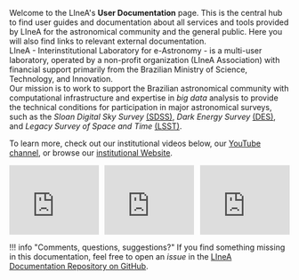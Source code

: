 Welcome to the LIneA's **User Documentation** page. This is the central hub to find user guides and documentation about all services and tools provided by LIneA for the astronomical community and the general public. Here you will also find links to relevant external documentation.  
LIneA - Interinstitutional Laboratory for e-Astronomy - is a multi-user laboratory, operated by a non-profit organization (LIneA Association) with financial support primarily from the Brazilian Ministry of Science, Technology, and Innovation.  
Our mission is to work to support the Brazilian astronomical community with computational infrastructure and expertise in _big data_ analysis to provide the technical conditions for participation in major astronomical surveys, such as the _Sloan Digital Sky Survey_ [(SDSS)](https://www.sdss.org), _Dark Energy Survey_ [(DES)](https://www.darkenergysurvey.org), and _Legacy Survey of Space and Time_ [(LSST)](https://rubinobservatory.org).  

To learn more, check out our institutional videos below, our [YouTube channel](https://www.youtube.com/@linea_org), or browse our [institutional Website](https://www.linea.org.br/).  

<div style="display: flex; gap: 10px; justify-content: space-between;">
  <iframe width="32%" height="125" src="https://www.youtube.com/embed/4oiEKtzTkTA" frameborder="0" allowfullscreen></iframe>
  <iframe width="32%" height="125" src="https://www.youtube.com/embed/j0NCNa2-u8E" frameborder="0" allowfullscreen></iframe>
  <iframe width="32%" height="125" src="https://www.youtube.com/embed/TX61BMryKbo" frameborder="0" allowfullscreen></iframe>
</div>

!!! info "Comments, questions, suggestions?"
     If you find something missing in this documentation, feel free to open an _issue_ in the [LIneA Documentation Repository on GitHub](https://github.com/linea-it/docs/issues/new).
